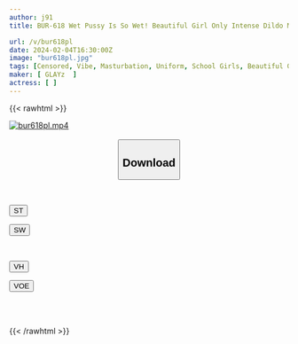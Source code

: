 ```yaml
---
author: j91
title: BUR-618 Wet Pussy Is So Wet! Beautiful Girl Only Intense Dildo Masturbation 4 Hours

url: /v/bur618pl
date: 2024-02-04T16:30:00Z
image: "bur618pl.jpg"
tags: [Censored, Vibe, Masturbation, Uniform, School Girls, Beautiful Girl, 4HR+, Dildo	]
maker: [ GLAYz  ]
actress: [ ]
---
```



{{< rawhtml >}}

<div class="video" data-videoid="wgzQPPJBY0TJrvg">
    <a href="javascript:;">
        <img src="/v/bur618pl/bur618pl.jpg" width="WIDTH" height="HEIGHT" alt="bur618pl.mp4" loading="lazy">
    </a>
</div>

<script type="text/javascript" src="https://j91.asia/asset/on-demand-st.js"></script>

<br>
  <link rel="stylesheet" href="https://j91.asia/asset/bs5.css">
  
  <center>
  <button class="btn btn-primary" type="button" data-bs-toggle="collapse" data-bs-target=".multi-collapse" aria-expanded="false" aria-controls="multiCollapseExample1 multiCollapseExample2"><h2>Download</h2></button></center>
</p>
<div class="row">
  <div class="col">
    <div class="collapse multi-collapse" id="multiCollapseExample1">
      <div class="card card-body">
	      	      <br>
<div class="buttons">  
<p><a href="https://streamtape.to/v/wgzQPPJBY0TJrvg" target="_blank"><button class="btn-hover color-3"><i class="fa fa-download"></i> ST</button></a></p>
<p><a href="https://cdnwish.com/nki7pbfn08fu" target="_blank"><button class="btn-hover color-2"><i class="fa fa-download"></i> SW</button></a></p></div>
    </div>
  </div>
</div>
  <div class="col">
    <div class="collapse multi-collapse" id="multiCollapseExample2">
      <div class="card card-body">
	      <br>
<div class="buttons">
<p><a href="https://vidhidepro.com/f/84h38cn1gtmj" target="_blank"><button class="btn-hover color-9"><i class="fa fa-download"></i> VH</button></a></p>
<p><a href="https://voe.sx/grn8g7jobeag"><button class="btn-hover color-8"><i class="fa fa-download"></i> VOE</button></a></p></div>
<br><br>
      </div>
    </div>
  </div>
</div>

{{< /rawhtml >}}